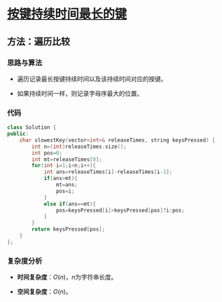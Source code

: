 # [按键持续时间最长的键](https://leetcode-cn.com/problems/slowest-key/)

## 方法：遍历比较

### 思路与算法

- 遍历记录最长按键持续时间以及该持续时间对应的按键。

- 如果持续时间一样，则记录字母序最大的位置。

### 代码

```c++
class Solution {
public:
    char slowestKey(vector<int>& releaseTimes, string keysPressed) {
        int n=(int)releaseTimes.size();
        int pos=0;
        int mt=releaseTimes[0];
        for(int i=1;i<n;i++){
            int ans=releaseTimes[i]-releaseTimes[i-1];
            if(ans>mt){
                mt=ans;
                pos=i;
            }
            else if(ans==mt){
                pos=keysPressed[i]>keysPressed[pos]?i:pos;
            }
        }
        return keysPressed[pos];
    }
};
```

### 复杂度分析

- **时间复杂度**：$O(n)$，$n$为字符串长度。

- **空间复杂度**：$O(n)$。
